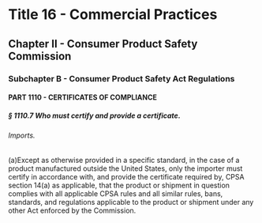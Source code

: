 
# Title 16 - Commercial Practices
## Chapter II - Consumer Product Safety Commission
### Subchapter B - Consumer Product Safety Act Regulations
#### PART 1110 - CERTIFICATES OF COMPLIANCE
##### § 1110.7 Who must certify and provide a certificate.
###### Imports.

(a)Except as otherwise provided in a specific standard, in the case of a product manufactured outside the United States, only the importer must certify in accordance with, and provide the certificate required by, CPSA section 14(a) as applicable, that the product or shipment in question complies with all applicable CPSA rules and all similar rules, bans, standards, and regulations applicable to the product or shipment under any other Act enforced by the Commission.
